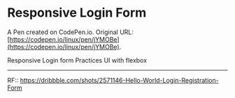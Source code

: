 # Responsive Login Form

A Pen created on CodePen.io. Original URL: [https://codepen.io/linux/pen/jYMOBe](https://codepen.io/linux/pen/jYMOBe).

Responsive Login form Practices  UI
with flexbox
____
RF:: https://dribbble.com/shots/2571146-Hello-World-Login-Registration-Form
